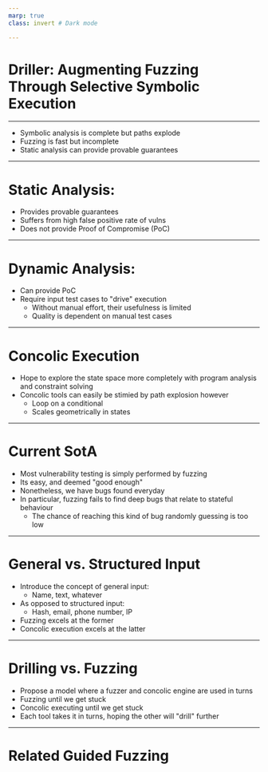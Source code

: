 ```yaml
---
marp: true
class: invert # Dark mode

---
```


# Driller: Augmenting Fuzzing Through Selective Symbolic Execution

---

- Symbolic analysis is complete but paths explode
- Fuzzing is fast but incomplete
- Static analysis can provide provable guarantees

---

# Static Analysis:

- Provides provable guarantees
- Suffers from high false positive rate of vulns
- Does not provide Proof of Compromise (PoC)

---

# Dynamic Analysis:

- Can provide PoC
- Require input test cases to "drive" execution
    - Without manual effort, their usefulness is limited
    - Quality is dependent on manual test cases

--- 

# Concolic Execution

- Hope to explore the state space more completely with program analysis and constraint solving
- Concolic tools can easily be stimied by path explosion however
    - Loop on a conditional
    - Scales geometrically in states

---

# Current SotA

- Most vulnerability testing is simply performed by fuzzing
- Its easy, and deemed "good enough"
- Nonetheless, we have bugs found everyday
- In particular, fuzzing fails to find deep bugs that relate to stateful behaviour
    - The chance of reaching this kind of bug randomly guessing is too low

---

# General vs. Structured Input

- Introduce the concept of general input:
    - Name, text, whatever
- As opposed to structured input:
    - Hash, email, phone number, IP
- Fuzzing excels at the former
- Concolic execution excels at the latter

---

# Drilling vs. Fuzzing

- Propose a model where a fuzzer and concolic engine are used in turns
- Fuzzing until we get stuck
- Concolic executing until we get stuck
- Each tool takes it in turns, hoping the other will "drill" further

---

# Related Guided Fuzzing

